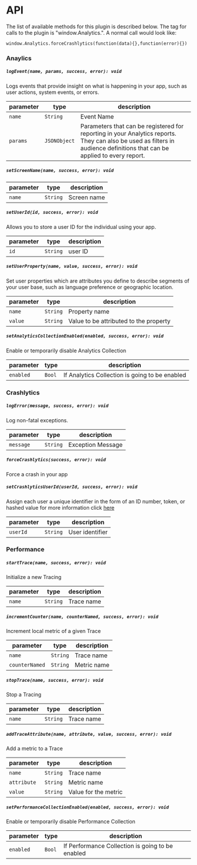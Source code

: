 # API

The list of available methods for this plugin is described below.
The tag for calls to the plugin is "window.Analytics.".
A normal call would look like:
```
window.Analytics.forceCrashlytics(function(data){},function(error){})
```
### Anaylics

##### **`logEvent(name, params, success, error): void`**
Logs events that provide insight on what is happening in your app, such as user actions, system events, or errors.

| parameter   | type                             | description                 |
| ----------- |----------------------------------|-----------------------------|
| `name`      | `String`                         | Event Name                  |
| `params`    | `JSONObject`                     | Parameters that can be registered for reporting in your Analytics reports. They can also be used as filters in audience definitions that can be applied to every report.|

##### **`setScreenName(name, success, error): void`**

| parameter   | type                             | description                 |
| ----------- |----------------------------------|-----------------------------|
| `name`      | `String`                         | Screen name                 |

##### **`setUserId(id, success, error): void`**
Allows you to store a user ID for the individual using your app.

| parameter   | type                             | description                 |
| ----------- |----------------------------------|-----------------------------|
| `id`        | `String`                         | user ID                     |

##### **`setUserProperty(name, value, success, error): void`**
Set user properties which are attributes you define to describe segments of your user base, such as language preference or geographic location.

| parameter   | type                             | description                 |
| ----------- |----------------------------------|-----------------------------|
| `name`      | `String`                         | Property name               |
| `value`     | `String`                         | Value to be attributed to the property |

##### **`setAnalyticsCollectionEnabled(enabled, success, error): void`**
Enable or temporarily disable Analytics Collection

| parameter   | type                             | description                 |
| ----------- |----------------------------------|-----------------------------|
| `enabled`   | `Bool`                           | If Analytics Collection is going to be enabled |

### Crashlytics

##### **`logError(message, success, error): void`**
Log non-fatal exceptions.

| parameter   | type                             | description                 |
| ----------- |----------------------------------|-----------------------------|
| `message`   | `String`                         | Exception Message           |

##### **`forceCrashlytics(success, error): void`**
Force a crash in your app

##### **`setCrashlyticsUserId(userId, success, error): void`**
Assign each user a unique identifier in the form of an ID number, token, or hashed value for more information click [here](https://firebase.google.com/docs/crashlytics/customize-crash-reports?authuser=0#set_user_ids)

| parameter   | type                             | description                 |
| ----------- |----------------------------------|-----------------------------|
| `userId`    | `String`                         | User identifier             |

### Performance

##### **`startTrace(name, success, error): void`**
Initialize a new Tracing

| parameter   | type                             | description      |
| ----------- |----------------------------------|------------------|
| `name`      | `String`                         | Trace name       |

##### **`incrementCounter(name, counterNamed, success, error): void`**
Increment local metric of a given Trace

| parameter   | type                             | description      |
| ----------- |----------------------------------|------------------|
| `name`      | `String`                         | Trace name       |
| `counterNamed` | `String`                         | Metric name      |


##### **`stopTrace(name, success, error): void`**
Stop a Tracing

| parameter   | type                             | description      |
| ----------- |----------------------------------|------------------|
| `name`      | `String`                         | Trace name       |

##### **`addTraceAttribute(name, attribute, value, success, error): void`**
Add a metric to a Trace

| parameter   | type                             | description      |
| ----------- |----------------------------------|------------------|
| `name`      | `String`                         | Trace name       |
| `attribute` | `String`                         | Metric name      |
| `value`     | `String`                         | Value for the metric |

##### **`setPerformanceCollectionEnabled(enabled, success, error): void`**
Enable or temporarily disable Performance Collection

| parameter   | type                             | description                 |
| ----------- |----------------------------------|-----------------------------|
| `enabled`   | `Bool`                           | If Performance Collection is going to be enabled |
